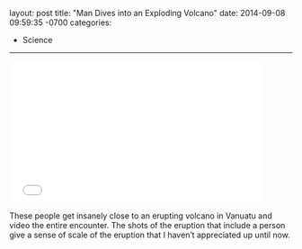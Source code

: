 layout: post
title:  "Man Dives into an Exploding Volcano"
date:   2014-09-08 09:59:35 -0700
categories:
  - Science
---

<iframe class="embedly-embed" src="//cdn.embedly.com/widgets/media.html?src=https%3A%2F%2Fwww.youtube.com%2Fembed%2FBAdFvTo9874%3Ffeature%3Doembed&url=https%3A%2F%2Fwww.youtube.com%2Fwatch%3Fv%3DBAdFvTo9874&image=https%3A%2F%2Fi.ytimg.com%2Fvi%2FBAdFvTo9874%2Fhqdefault.jpg&key=d815972c91e546edb5d2d02e509f8b1c&type=text%2Fhtml&schema=youtube" width="450" height="253" scrolling="no" frameborder="0" allowfullscreen></iframe>

 These people get insanely close to an erupting volcano in Vanuatu and video the entire encounter. The shots of the eruption that include a person give a sense of scale of the eruption that I haven’t appreciated up until now. 
